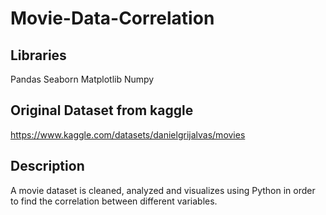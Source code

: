 # Movie-Data-Correlation
## Libraries
Pandas
Seaborn
Matplotlib
Numpy
## Original Dataset from kaggle
https://www.kaggle.com/datasets/danielgrijalvas/movies
## Description 
A movie dataset is cleaned, analyzed and visualizes using Python in order to find the correlation between different variables.
